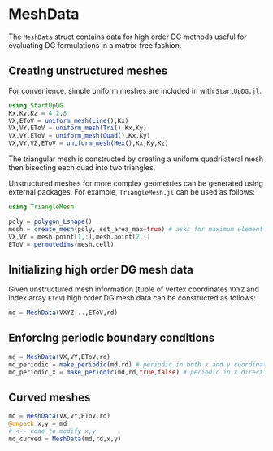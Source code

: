 # MeshData

The `MeshData` struct contains data for high order DG methods useful for evaluating DG formulations in a matrix-free fashion.

## Creating unstructured meshes

For convenience, simple uniform meshes are included in with `StartUpDG.jl`.
```julia
using StartUpDG
Kx,Ky,Kz = 4,2,8
VX,EToV = uniform_mesh(Line(),Kx)
VX,VY,EToV = uniform_mesh(Tri(),Kx,Ky)
VX,VY,EToV = uniform_mesh(Quad(),Kx,Ky)
VX,VY,VZ,EToV = uniform_mesh(Hex(),Kx,Ky,Kz)
```
The triangular mesh is constructed by creating a uniform quadrilateral mesh then bisecting each quad into two triangles.

Unstructured meshes for more complex geometries can be generated using external packages. For example, `TriangleMesh.jl` can be used as follows:
```julia
using TriangleMesh

poly = polygon_Lshape()
mesh = create_mesh(poly, set_area_max=true) # asks for maximum element size
VX,VY = mesh.point[1,:],mesh.point[2,:]
EToV = permutedims(mesh.cell)
```

## Initializing high order DG mesh data

Given unstructured mesh information (tuple of vertex coordinates `VXYZ` and index array `EToV`) high order DG mesh data can be constructed as follows:
```julia
md = MeshData(VXYZ...,EToV,rd)
```

## Enforcing periodic boundary conditions

```julia
md = MeshData(VX,VY,EToV,rd)
md_periodic = make_periodic(md,rd) # periodic in both x and y coordinates
md_periodic_x = make_periodic(md,rd,true,false) # periodic in x direction, but not y
```

## Curved meshes

```julia
md = MeshData(VX,VY,EToV,rd)
@unpack x,y = md
# <-- code to modify x,y
md_curved = MeshData(md,rd,x,y)
```
